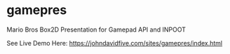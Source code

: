 # gamepres
Mario Bros Box2D Presentation for Gamepad API and INPOOT

See Live Demo Here: https://johndavidfive.com/sites/gamepres/index.html
